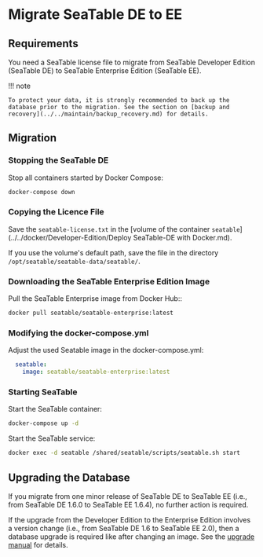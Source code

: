 # Migrate SeaTable DE to EE

## Requirements

You need a SeaTable license file to migrate from SeaTable Developer Edition (SeaTable DE) to SeaTable Enterprise Edition (SeaTable EE).

!!! note

    To protect your data, it is strongly recommended to back up the database prior to the migration. See the section on [backup and recovery](../../maintain/backup_recovery.md) for details.

## Migration

### Stopping the SeaTable DE

Stop all containers started by Docker Compose:

```sh
docker-compose down
```

### Copying the Licence File

Save the `seatable-license.txt` in the [volume of the container `seatable`](../../docker/Developer-Edition/Deploy SeaTable-DE with Docker.md). 

If you use the volume's default path, save the file in the directory `/opt/seatable/seatable-data/seatable/`.

### Downloading the SeaTable Enterprise Edition Image

Pull the SeaTable Enterprise image from Docker Hub::

```sh
docker pull seatable/seatable-enterprise:latest
```

### Modifying the docker-compose.yml

Adjust the used Seatable image in the docker-compose.yml:

```yml
  seatable:
    image: seatable/seatable-enterprise:latest
```

### Starting SeaTable

Start the SeaTable container:

```sh
docker-compose up -d
```

Start the SeaTable service:

```sh
docker exec -d seatable /shared/seatable/scripts/seatable.sh start
```

## Upgrading the Database

If you migrate from one minor release of SeaTable DE to SeaTable EE (i.e., from SeaTable DE 1.6.0 to SeaTable EE 1.6.4), no further action is required.

If the upgrade from the Developer Edition to the Enterprise Edition involves a version change (i.e., from SeaTable DE 1.6 to SeaTable EE 2.0), then a database upgrade is required like after changing an image. See the [upgrade manual](../../upgrade/upgrade_manual.md) for details.
